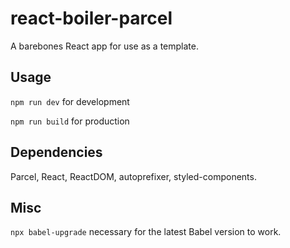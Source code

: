 # react-boiler-parcel
A barebones React app for use as a template.

## Usage

```npm run dev``` for development

 ```npm run build``` for production

## Dependencies 

Parcel, React, ReactDOM, autoprefixer, styled-components.

## Misc 

```npx babel-upgrade``` necessary for the latest Babel version to work.
